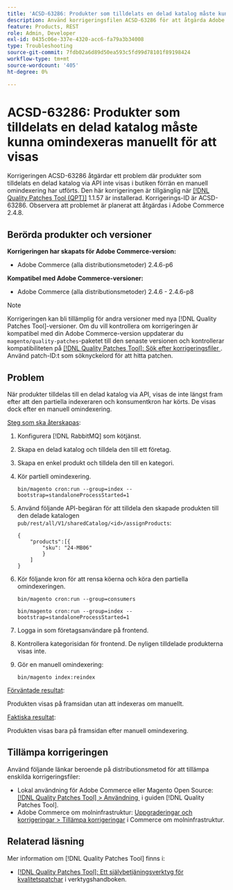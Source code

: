 ```yaml
---
title: 'ACSD-63286: Produkter som tilldelats en delad katalog måste kunna omindexeras manuellt för att visas'
description: Använd korrigeringsfilen ACSD-63286 för att åtgärda Adobe Commerce-problemet där produkter som tilldelats en delad katalog via API inte visas i butiken förrän en manuell omindexering har utförts.
feature: Products, REST
role: Admin, Developer
exl-id: 0435c06e-337e-4320-acc6-fa79a3b34008
type: Troubleshooting
source-git-commit: 7fdb02a6d89d50ea593c5fd99d78101f89198424
workflow-type: tm+mt
source-wordcount: '405'
ht-degree: 0%

---
```


# ACSD-63286: Produkter som tilldelats en delad katalog måste kunna omindexeras manuellt för att visas

Korrigeringen ACSD-63286 åtgärdar ett problem där produkter som tilldelats en delad katalog via API inte visas i butiken förrän en manuell omindexering har utförts. Den här korrigeringen är tillgänglig när [[!DNL Quality Patches Tool (QPT)]](/help/tools/quality-patches-tool/quality-patches-tool-to-self-serve-quality-patches.md) 1.1.57 är installerad. Korrigerings-ID är ACSD-63286. Observera att problemet är planerat att åtgärdas i Adobe Commerce 2.4.8.

## Berörda produkter och versioner

**Korrigeringen har skapats för Adobe Commerce-version:**

* Adobe Commerce (alla distributionsmetoder) 2.4.6-p6

**Kompatibel med Adobe Commerce-versioner:**

* Adobe Commerce (alla distributionsmetoder) 2.4.6 - 2.4.6-p8

>[!NOTE]
>
>Korrigeringen kan bli tillämplig för andra versioner med nya [!DNL Quality Patches Tool]-versioner. Om du vill kontrollera om korrigeringen är kompatibel med din Adobe Commerce-version uppdaterar du `magento/quality-patches`-paketet till den senaste versionen och kontrollerar kompatibiliteten på [[!DNL Quality Patches Tool]: Sök efter korrigeringsfiler &#x200B;](https://experienceleague.adobe.com/tools/commerce-quality-patches/index.html?lang=sv-SE). Använd patch-ID:t som söknyckelord för att hitta patchen.

## Problem

När produkter tilldelas till en delad katalog via API, visas de inte längst fram efter att den partiella indexeraren och konsumentkron har körts. De visas dock efter en manuell omindexering.

<u>Steg som ska återskapas</u>:

1. Konfigurera [!DNL RabbitMQ] som kötjänst.
1. Skapa en delad katalog och tilldela den till ett företag.
1. Skapa en enkel produkt och tilldela den till en kategori.
1. Kör partiell omindexering.

   ```
   bin/magento cron:run --group=index --bootstrap=standaloneProcessStarted=1
   ```

1. Använd följande API-begäran för att tilldela den skapade produkten till den delade katalogen `pub/rest/all/V1/sharedCatalog/<id>/assignProducts`:

   ```
   {
       "products":[{
           "sku": "24-MB06"
           }
       ]
   }
   ```

1. Kör följande kron för att rensa köerna och köra den partiella omindexeringen.

   ```
   bin/magento cron:run --group=consumers
   ```

   ```
   bin/magento cron:run --group=index --bootstrap=standaloneProcessStarted=1
   ```

1. Logga in som företagsanvändare på frontend.
1. Kontrollera kategorisidan för frontend. De nyligen tilldelade produkterna visas inte.
1. Gör en manuell omindexering:

   ```
   bin/magento index:reindex
   ```

<u>Förväntade resultat</u>:

Produkten visas på framsidan utan att indexeras om manuellt.

<u>Faktiska resultat</u>:

Produkten visas bara på framsidan efter manuell omindexering.

## Tillämpa korrigeringen

Använd följande länkar beroende på distributionsmetod för att tillämpa enskilda korrigeringsfiler:

* Lokal användning för Adobe Commerce eller Magento Open Source: [[!DNL Quality Patches Tool] > Användning &#x200B;](/help/tools/quality-patches-tool/usage.md) i guiden [!DNL Quality Patches Tool].
* Adobe Commerce om molninfrastruktur: [Uppgraderingar och korrigeringar > Tillämpa korrigeringar](https://experienceleague.adobe.com/docs/commerce-cloud-service/user-guide/develop/upgrade/apply-patches.html?lang=sv-SE) i Commerce om molninfrastruktur.


## Relaterad läsning

Mer information om [!DNL Quality Patches Tool] finns i:

* [[!DNL Quality Patches Tool]: Ett självbetjäningsverktyg för kvalitetspatchar](/help/tools/quality-patches-tool/quality-patches-tool-to-self-serve-quality-patches.md) i verktygshandboken.
